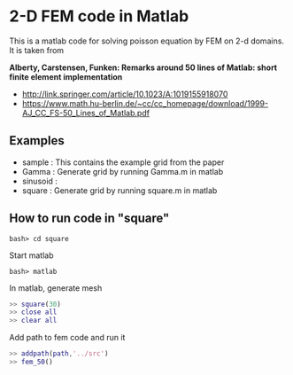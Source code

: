 # 2-D FEM code in Matlab

This is a matlab code for solving poisson equation by FEM on 2-d domains. It is taken from

**Alberty, Carstensen, Funken: Remarks around 50 lines of Matlab: short finite element implementation**

* http://link.springer.com/article/10.1023/A:1019155918070
* https://www.math.hu-berlin.de/~cc/cc_homepage/download/1999-AJ_CC_FS-50_Lines_of_Matlab.pdf

## Examples

* sample   : This contains the example grid from the paper
* Gamma    : Generate grid by running Gamma.m in matlab
* sinusoid :
* square   : Generate grid by running square.m in matlab

## How to run code in "square"

```shell
bash> cd square
```

Start matlab

```shell
bash> matlab
```

In matlab, generate mesh

```matlab
>> square(30)
>> close all
>> clear all
```

Add path to fem code and run it

```matlab
>> addpath(path,'../src')
>> fem_50()
```
